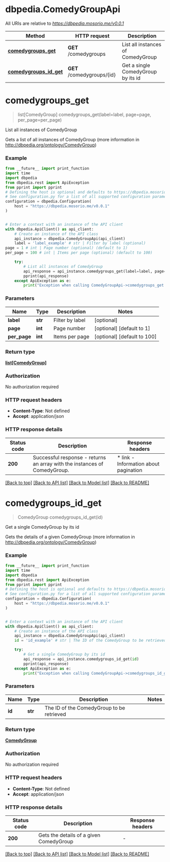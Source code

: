 # dbpedia.ComedyGroupApi

All URIs are relative to *https://dbpedia.mosorio.me/v0.0.1*

Method | HTTP request | Description
------------- | ------------- | -------------
[**comedygroups_get**](ComedyGroupApi.md#comedygroups_get) | **GET** /comedygroups | List all instances of ComedyGroup
[**comedygroups_id_get**](ComedyGroupApi.md#comedygroups_id_get) | **GET** /comedygroups/{id} | Get a single ComedyGroup by its id


# **comedygroups_get**
> list[ComedyGroup] comedygroups_get(label=label, page=page, per_page=per_page)

List all instances of ComedyGroup

Gets a list of all instances of ComedyGroup (more information in http://dbpedia.org/ontology/ComedyGroup)

### Example

```python
from __future__ import print_function
import time
import dbpedia
from dbpedia.rest import ApiException
from pprint import pprint
# Defining the host is optional and defaults to https://dbpedia.mosorio.me/v0.0.1
# See configuration.py for a list of all supported configuration parameters.
configuration = dbpedia.Configuration(
    host = "https://dbpedia.mosorio.me/v0.0.1"
)


# Enter a context with an instance of the API client
with dbpedia.ApiClient() as api_client:
    # Create an instance of the API class
    api_instance = dbpedia.ComedyGroupApi(api_client)
    label = 'label_example' # str | Filter by label (optional)
page = 1 # int | Page number (optional) (default to 1)
per_page = 100 # int | Items per page (optional) (default to 100)

    try:
        # List all instances of ComedyGroup
        api_response = api_instance.comedygroups_get(label=label, page=page, per_page=per_page)
        pprint(api_response)
    except ApiException as e:
        print("Exception when calling ComedyGroupApi->comedygroups_get: %s\n" % e)
```

### Parameters

Name | Type | Description  | Notes
------------- | ------------- | ------------- | -------------
 **label** | **str**| Filter by label | [optional] 
 **page** | **int**| Page number | [optional] [default to 1]
 **per_page** | **int**| Items per page | [optional] [default to 100]

### Return type

[**list[ComedyGroup]**](ComedyGroup.md)

### Authorization

No authorization required

### HTTP request headers

 - **Content-Type**: Not defined
 - **Accept**: application/json

### HTTP response details
| Status code | Description | Response headers |
|-------------|-------------|------------------|
**200** | Successful response - returns an array with the instances of ComedyGroup. |  * link - Information about pagination <br>  |

[[Back to top]](#) [[Back to API list]](../README.md#documentation-for-api-endpoints) [[Back to Model list]](../README.md#documentation-for-models) [[Back to README]](../README.md)

# **comedygroups_id_get**
> ComedyGroup comedygroups_id_get(id)

Get a single ComedyGroup by its id

Gets the details of a given ComedyGroup (more information in http://dbpedia.org/ontology/ComedyGroup)

### Example

```python
from __future__ import print_function
import time
import dbpedia
from dbpedia.rest import ApiException
from pprint import pprint
# Defining the host is optional and defaults to https://dbpedia.mosorio.me/v0.0.1
# See configuration.py for a list of all supported configuration parameters.
configuration = dbpedia.Configuration(
    host = "https://dbpedia.mosorio.me/v0.0.1"
)


# Enter a context with an instance of the API client
with dbpedia.ApiClient() as api_client:
    # Create an instance of the API class
    api_instance = dbpedia.ComedyGroupApi(api_client)
    id = 'id_example' # str | The ID of the ComedyGroup to be retrieved

    try:
        # Get a single ComedyGroup by its id
        api_response = api_instance.comedygroups_id_get(id)
        pprint(api_response)
    except ApiException as e:
        print("Exception when calling ComedyGroupApi->comedygroups_id_get: %s\n" % e)
```

### Parameters

Name | Type | Description  | Notes
------------- | ------------- | ------------- | -------------
 **id** | **str**| The ID of the ComedyGroup to be retrieved | 

### Return type

[**ComedyGroup**](ComedyGroup.md)

### Authorization

No authorization required

### HTTP request headers

 - **Content-Type**: Not defined
 - **Accept**: application/json

### HTTP response details
| Status code | Description | Response headers |
|-------------|-------------|------------------|
**200** | Gets the details of a given ComedyGroup |  -  |

[[Back to top]](#) [[Back to API list]](../README.md#documentation-for-api-endpoints) [[Back to Model list]](../README.md#documentation-for-models) [[Back to README]](../README.md)

